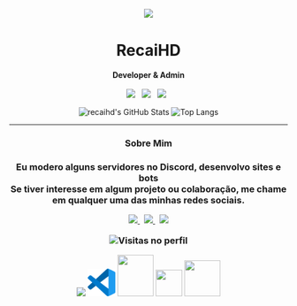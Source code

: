 <!-- redminzinhoooooo -->

<p align="center">
<img src="https://i.postimg.cc/SxRXz9Q0/Picsart-25-06-05-17-09-05-238-1.jpg" />
</p>




<h1 align="center">RecaiHD</h1>

<p align="center">
  <strong>Developer & Admin</strong> <br><br>

  <img src="https://img.shields.io/badge/JavaScript-F7DF1E?style=for-the-badge&logo=javascript&logoColor=black" />
  &nbsp;
  <img src="https://img.shields.io/badge/HTML-E34F26?style=for-the-badge&logo=html5&logoColor=white" />
  &nbsp;
  <img src="https://img.shields.io/badge/CSS-1572B6?style=for-the-badge&logo=css3&logoColor=white" />
  &nbsp;
 

</p>

<div align="center">


<img src="https://github-readme-stats.vercel.app/api?username=recaihd&show_icons=true&theme=tokyonight&hide=prs,issues&count_private=true" height="180" alt="recaihd's GitHub Stats" />




<img src="https://github-readme-stats.vercel.app/api/top-langs/?username=recaihd&layout=compact&theme=tokyonight" height="180" alt="Top Langs" />

</div>

---
<h3 align="center">
Sobre Mim
</p>

<h3 align="center">

  Eu modero alguns servidores no Discord, desenvolvo sites e bots<br>
  Se tiver interesse em algum projeto ou colaboração, me chame em qualquer uma das minhas redes sociais.
</p>

<p align="center">
  <a href="https://discord.com/users/https://discord.com/users/1261444362039070855" target="_blank">
    <img src="https://img.shields.io/badge/Discord-5865F2?style=for-the-badge&logo=discord&logoColor=white" />
  </a>&nbsp;
  <a href="https://instagram.com/recaihd" target="_blank">
    <img src="https://img.shields.io/badge/Instagram-E4405F?style=for-the-badge&logo=instagram&logoColor=white" />
  </a>&nbsp;
  <a href="mailto:ricardosouspixtudo@gmail.com">
    <img src="https://img.shields.io/badge/Email-D14836?style=for-the-badge&logo=gmail&logoColor=white" />
  </a>
</p>





<p align="center">
  <img src="https://komarev.com/ghpvc/?username=RecaiHD&style=flat-square&color=blue" alt="Visitas no perfil"/>
</p>

<img src="https://camo.githubusercontent.com/9e8b3af8a098a645ed25b96b0cf1912032b0bd7bb20b843213b8b5325ee75d24/68747470733a2f2f63646e2e6a7364656c6976722e6e65742f67682f64657669636f6e732f64657669636f6e406c61746573742f69636f6e732f6a6176617363726970742f6a6176617363726970742d6f726967696e616c2e737667" height="50px">

<img src="https://github.com/dmyna/dmyna/blob/main/assets/file-type-vscode.256x254.png" height="50px">
 <img src="https://techstack-generator.vercel.app/js-icon.svg" width="65" height="75"/>
 <img src="https://skillicons.dev/icons?i=nodejs" width="48" height="48"/>
 <img src="https://techstack-generator.vercel.app/github-icon.svg" width="65" height="65"/>

